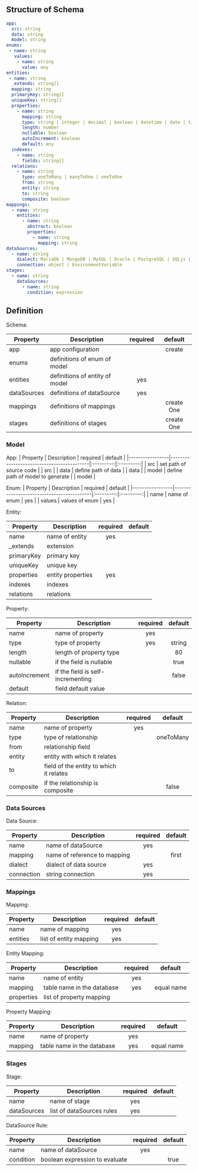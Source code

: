 
## Structure of Schema

``` yaml
app:
  src: string
  data: string
  model: string
enums:
 - name: string
   values:
    - name: string
      value: any
entities:	
 - name: string
  _extends: string[]
  mapping: string
  primaryKey: string[]
  uniqueKey: string[]
  properties:
  	- name: string		
      mapping: string
      type: string | integer | decimal | boolean | datetime | date | time
      length: number 
      nullable: boolean
      autoIncrement: boolean
      default: any
  indexes:
  	- name: string
      fields: string[]
  relations:    
    - name: string
      type: oneToMany | manyToOne | oneToOne  
      from: string
      entity: string
      to: string
      composite: boolean
mappings:
  - name: string
    entities:
      - name: string
        abstract: boolean
        properties:
          - name: string
            mapping: string
dataSources:
  - name: string
    dialect: MariaDb | MongoDB | MySQL | Oracle | PostgreSQL | SQLjs | SqlServer
    connection: object | EnvironmentVariable
stages:
  - name: string
    dataSources:
      - name: string
        condition: expression									  		 
```

## Definition

Schema:

| Property 				|      Description					 								|	required	|	default		|
|-----------------|-------------------------------------------|:---------:|:---------:|
| app 	 				  |  app configuration            						|						|	create 		|
| enums 	 				|  definitions of enum  of model						|						|						|
| entities 				|  definitions of entity of model						| yes				|						|
| dataSources 		|  definitions of dataSource								| yes				|						|
| mappings			  |  definitions of mappings									|      			|	create One|
| stages 				  |  definitions of stages 										|      			|	create One|

### Model

App:
| Property 				|      Description					 								|	required	|	default		|
|-----------------|-------------------------------------------|:---------:|:---------:|
| src 		 				|  set path of source code									|   				|		src			|
| data 		 				|  define path of data											|   				|		data		|
| model 		 			|  define path of	model to generate					|   				|		model		|

Enum:
| Property 				|      Description					 								|	required	|	default		|
|-----------------|-------------------------------------------|:---------:|:---------:|
| name 		 				|  name of enum 														| yes				|
| values 		 			|  values of enum														| yes				|

Entity:

| Property 				|      Description					 								|	required	|	default		|
|-----------------|-------------------------------------------|:---------:|:---------:|
| name 		 				| name of entity  													| yes				|						|
| _extends 	 			| extension  																| 					|						|
| primaryKey 			| primary key 															| 					|						|
| uniqueKey 			| unique key 																| 					|						|
| properties 			| entity properties 												| yes				|						|
| indexes 				| indexes 																	| 					|						|
| relations 			| relations 																| 					|						|

Property:

| Property 				|      Description					 								|	required	|	default		|
|-----------------|-------------------------------------------|:---------:|:---------:|
| name 		 				| name of property  												| yes				|						|
| type 		 				| type of property													| yes				|	 string		|
| length 		 			| length of property type										| 					|		80			|
| nullable 		 		| if the field is nullable									| 					|		true		|
| autoIncrement		| if the field is self-incrementing					| 					|		false		|
| default 		 		| field default value												| 					|						|

Relation:

| Property 				|      Description					 								|	required	|	default		|
|-----------------|-------------------------------------------|:---------:|:---------:|
| name 		 				| name of property  												| yes				|						|
| type 		 				| type of relationship  										| 					|	oneToMany	|
| from 		 				| relationship field 												| 					|						|
| entity 		 			| entity with which it relates  						| 					|						|
| to 		 					| field of the entity to which it relates  	| 					|						|
| composite 		 	| if the relationship is composite 					|						|	  false		|

### Data Sources

Data Source:

| Property 				|      Description					 								|	required	|	default		|
|-----------------|-------------------------------------------|:---------:|:---------:|
| name 		 				| name of dataSource												| yes				|						|
| mapping 				| name of reference to mapping 							|   				|	first 		|
| dialect 				| dialect of data source				    				| yes				|						|
| connection 			| string connection 				    				    | yes				|						|

### Mappings

Mapping:

| Property 				|      Description					 								|	required	|	default		|
|-----------------|-------------------------------------------|:---------:|:---------:|
| name 		 				| name of mapping  													| yes				|						|
| entities 				| list of entity mapping 				    				| yes				|						|

Entity Mapping:

| Property 				|      Description					 								|	required	|	default		|
|-----------------|-------------------------------------------|:---------:|:---------:|
| name 		 				| name of entity  													| yes				|						|
| mapping 				| table name in the database 								| yes				|equal name |
| properties			| list of property mapping  								|   				|						|

Property Mapping:

| Property 				|      Description					 								|	required	|	default		|
|-----------------|-------------------------------------------|:---------:|:---------:|
| name 		 				| name of property 													| yes				|						|
| mapping 				| table name in the database 								| yes				|equal name |

### Stages

Stage:

| Property 					|      Description					 								|	required	|	default		|
|-------------------|-------------------------------------------|:---------:|:---------:|
| name 		 					| name of stage															| yes				|						|
| dataSources   		| list of dataSources rules			    				| yes				|						|

DataSource Rule:

| Property 					|      Description					 								|	required	|	default		|
|-------------------|-------------------------------------------|:---------:|:---------:|
| name 		 					| name of dataSource												| yes				|						|
| condition     		| boolean expression to evaluate    				|   				|	 true			|
